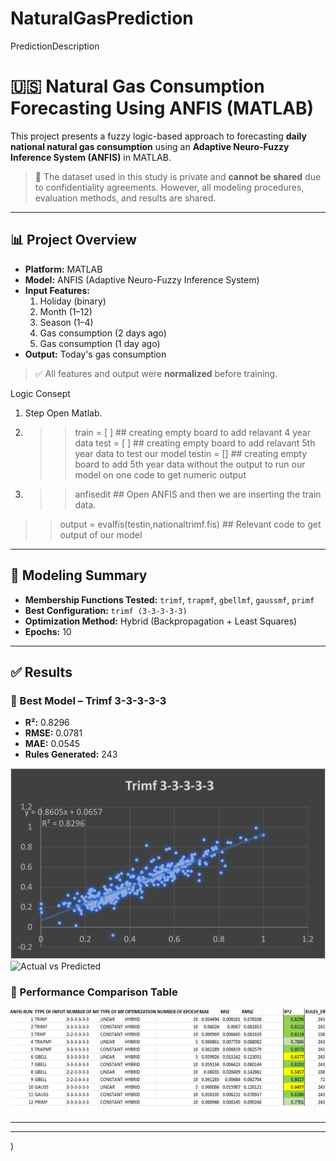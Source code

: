# NaturalGasPrediction
PredictionDescription
# 🇺🇸 Natural Gas Consumption Forecasting Using ANFIS (MATLAB)

This project presents a fuzzy logic-based approach to forecasting **daily national natural gas consumption** using an **Adaptive Neuro-Fuzzy Inference System (ANFIS)** in MATLAB.

> 🚫 The dataset used in this study is private and **cannot be shared** due to confidentiality agreements. However, all modeling procedures, evaluation methods, and results are shared.

---

## 📊 Project Overview

- **Platform:** MATLAB
- **Model:** ANFIS (Adaptive Neuro-Fuzzy Inference System)
- **Input Features:**
  1. Holiday (binary)
  2. Month (1–12)
  3. Season (1–4)
  4. Gas consumption (2 days ago)
  5. Gas consumption (1 day ago)
- **Output:** Today's gas consumption

> ✅ All features and output were **normalized** before training.

Logic Consept 
1. Step Open Matlab.
2. >> train = [ ] ## creating empty board to add relavant 4 year data
   >> test  = [ ] ## creating empty board to add relavant 5th year data to test our model
   >> testin = [] ## creating empty board to add 5th year data without the output to run our model on one code to get numeric output
  
  
  4. >> anfisedit ## Open ANFIS and  then we are inserting the train data. 
   >> output = evalfis(testin,nationaltrimf.fis) ## Relevant code to get output of our model
---

## 🧠 Modeling Summary

- **Membership Functions Tested:** `trimf`, `trapmf`, `gbellmf`, `gaussmf`, `primf`
- **Best Configuration:** `trimf (3-3-3-3-3)`
- **Optimization Method:** Hybrid (Backpropagation + Least Squares)
- **Epochs:** 10

---

## ✅ Results

### 🔹 Best Model – Trimf 3-3-3-3-3
- **R²:** 0.8296  
- **RMSE:** 0.0781  
- **MAE:** 0.0545  
- **Rules Generated:** 243

![Linear Regression](Trimf3-3-33.png)
![Actual vs Predicted](actual_vs_predicted_trimf.png)

### 🔹 Performance Comparison Table

![Performance Table](mYPROJECT.png)

---


---

)
